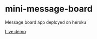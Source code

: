 # mini-message-board
Message board app deployed on heroku

[Live demo](https://aqueous-lake-67206.herokuapp.com/)
